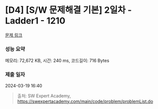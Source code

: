 # [D4] [S/W 문제해결 기본] 2일차 - Ladder1 - 1210 

[문제 링크](https://swexpertacademy.com/main/code/problem/problemDetail.do?contestProbId=AV14ABYKADACFAYh) 

### 성능 요약

메모리: 72,672 KB, 시간: 240 ms, 코드길이: 716 Bytes

### 제출 일자

2024-03-19 16:40



> 출처: SW Expert Academy, https://swexpertacademy.com/main/code/problem/problemList.do
